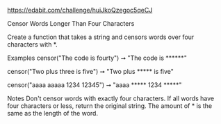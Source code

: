 https://edabit.com/challenge/huiJkoQzegoc5qeCJ

Censor Words Longer Than Four Characters

Create a function that takes a string and censors words over four characters with *.

Examples
censor("The code is fourty") ➞ "The code is ******"

censor("Two plus three is five") ➞ "Two plus ***** is five"

censor("aaaa aaaaa 1234 12345") ➞ "aaaa ***** 1234 *****"

Notes
Don't censor words with exactly four characters.
If all words have four characters or less, return the original string.
The amount of * is the same as the length of the word.